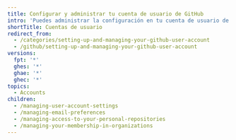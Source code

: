 ```yaml
---
title: Configurar y administrar tu cuenta de usuario de GitHub
intro: 'Puedes administrar la configuración en tu cuenta de usuario de GitHub, incluyendo las preferencias de correo electrónico, el acceso de colaboradores para los repositorios personales y las membrecías de la organización.'
shortTitle: Cuentas de usuario
redirect_from:
  - /categories/setting-up-and-managing-your-github-user-account
  - /github/setting-up-and-managing-your-github-user-account
versions:
  fpt: '*'
  ghes: '*'
  ghae: '*'
  ghec: '*'
topics:
  - Accounts
children:
  - /managing-user-account-settings
  - /managing-email-preferences
  - /managing-access-to-your-personal-repositories
  - /managing-your-membership-in-organizations
---
```


